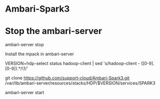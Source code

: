 # Ambari-Spark3

# Stop the ambari-server

ambari-server stop

Install the mpack in ambari-server

VERSION=hdp-select status hadoop-client | sed 's/hadoop-client - \([0-9]\.[0-9]\).*/\1/'


git clone https://github.com/support-cloud/Ambari-Spark3.git /var/lib/ambari-server/resources/stacks/HDP/$VERSION/services/SPARK3


ambari-server start
